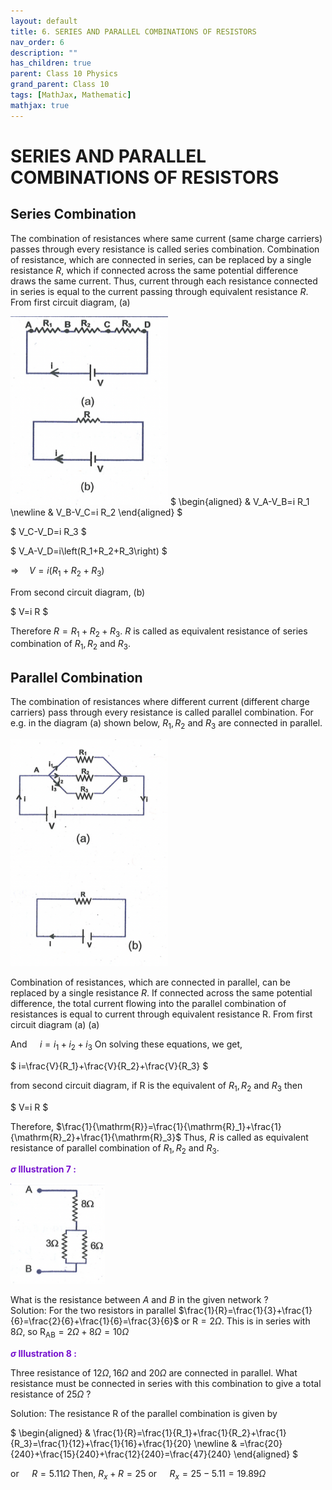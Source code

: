 ```yaml
---
layout: default
title: 6. SERIES AND PARALLEL COMBINATIONS OF RESISTORS
nav_order: 6
description: ""
has_children: true
parent: Class 10 Physics
grand_parent: Class 10
tags: [MathJax, Mathematic]
mathjax: true
---
```


# SERIES AND PARALLEL COMBINATIONS OF RESISTORS

## Series Combination

The combination of resistances where same current (same charge carriers) passes through every resistance is called series combination.
Combination of resistance, which are connected in series, can be replaced by a single resistance $R$, which if connected across the same potential difference draws the same current. Thus, current through each resistance connected in series is equal to the current passing through equivalent resistance $R$.
From first circuit diagram, (a)

<img src="./images/series.png" width="50%" />
$
\begin{aligned}
& V_A-V_B=i R_1 \newline
& V_B-V_C=i R_2
\end{aligned}
$

$
V_C-V_D=i R_3
$


$
V_A-V_D=i\left(R_1+R_2+R_3\right)
$


$\Rightarrow \quad V=i\left(R_1+R_2+R_3\right)$


From second circuit diagram, (b)

$
V=i R
$


Therefore $R=R_1+R_2+R_3$.
$R$ is called as equivalent resistance of series combination of $R_1, R_2$ and $R_3$.

## Parallel Combination

The combination of resistances where different current (different charge carriers) pass through every resistance is called parallel combination. For e.g. in the diagram (a) shown below, $R_1, R_2$ and $R_3$ are connected in parallel.

<img src="./images/parallel.png" width="50%" />

Combination of resistances, which are connected in parallel, can be replaced by a single resistance $R$. If connected across the same potential difference, the total current flowing into the parallel combination of resistances is equal to current through equivalent resistance R.
From first circuit diagram (a)
(a)

And $\quad i=i_1+i_2+i_3$
On solving these equations, we get,

$
i=\frac{V}{R_1}+\frac{V}{R_2}+\frac{V}{R_3}
$

from second circuit diagram, if R is the equivalent of $R_1, R_2$ and $R_3$ then

$
V=i R
$


Therefore, $\frac{1}{\mathrm{R}}=\frac{1}{\mathrm{R}_1}+\frac{1}{\mathrm{R}_2}+\frac{1}{\mathrm{R}_3}$
Thus, $R$ is called as equivalent resistance of parallel combination of $R_1, R_2$ and $R_3$.

<font color="#7612ce"><b>$\sigma$ Illustration 7 :</b></font>

<img src="./images/illustration-7.png" width="30%"/>

What is the resistance between $A$ and $B$ in the given network ?  
Solution: For the two resistors in parallel $\frac{1}{R}=\frac{1}{3}+\frac{1}{6}=\frac{2}{6}+\frac{1}{6}=\frac{3}{6}$ or $\mathrm{R}=2 \Omega$.
This is in series with $8 \Omega$, so $\mathrm{R}_{\mathrm{AB}}=2 \Omega+8 \Omega=10 \Omega$

<font color="#7612ce"><b>$\sigma$ Illustration 8 :</b></font>


Three resistance of $12 \Omega, 16 \Omega$ and $20 \Omega$ are connected in parallel. What resistance must be connected in series with this combination to give a total resistance of $25 \Omega$ ?

Solution: The resistance R of the parallel combination is given by

$
\begin{aligned}
& \frac{1}{R}=\frac{1}{R_1}+\frac{1}{R_2}+\frac{1}{R_3}=\frac{1}{12}+\frac{1}{16}+\frac{1}{20} \newline
& =\frac{20}{240}+\frac{15}{240}+\frac{12}{240}=\frac{47}{240}
\end{aligned}
$

or $\quad R=5.11 \Omega$
Then, $R_x+R=25$
or $\quad R_x=25-5.11=19.89 \Omega$